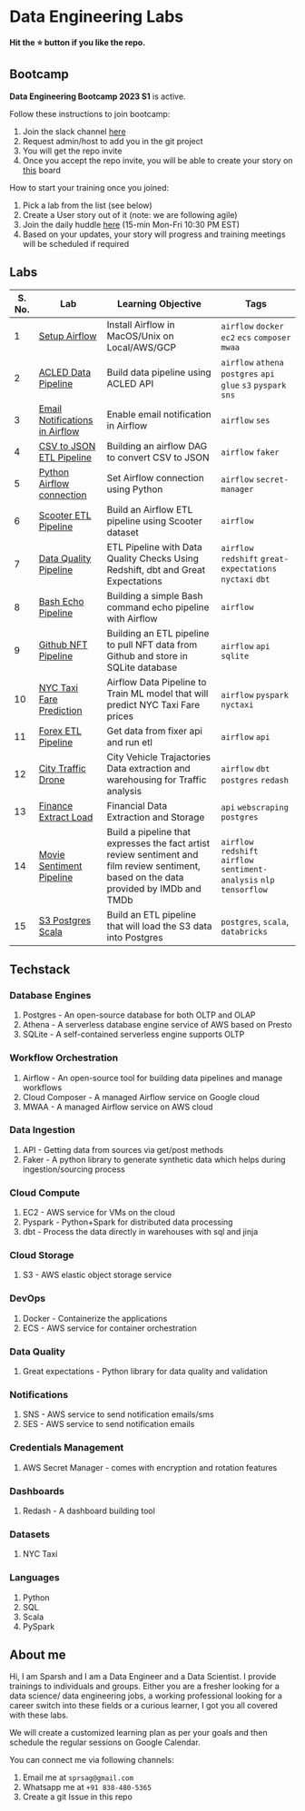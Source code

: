 # Data Engineering Labs

**Hit the ⭐️ button if you like the repo.**

## Bootcamp

**Data Engineering Bootcamp 2023 S1** is active.

Follow these instructions to join bootcamp:

1. Join the slack channel [here](https://join.slack.com/t/recohutdatabootcamps/shared_invite/zt-1lkelbgj8-s5FT_orVeSJzXgL3fK6SaA)
1. Request admin/host to add you in the git project
1. You will get the repo invite
1. Once you accept the repo invite, you will be able to create your story on [this](https://github.com/orgs/datalaker/projects/3) board

How to start your training once you joined:

1. Pick a lab from the list (see below)
1. Create a User story out of it (note: we are following agile)
1. Join the daily huddle [here](https://app.slack.com/huddle/T04EYHS8PM1/C04EYJ2PMR9) (15-min Mon-Fri 10:30 PM EST)
1. Based on your updates, your story will progress and training meetings will be scheduled if required

## Labs

| S. No. | Lab | Learning Objective | Tags |
| ------ | --- | ------------------ | ---- |
| 1 | [Setup Airflow](./assets/lab-1-setup-airflow.md) | Install Airflow in MacOS/Unix on Local/AWS/GCP | `airflow` `docker` `ec2` `ecs` `composer` `mwaa` |
| 2 | [ACLED Data Pipeline](./assets/lab-2-acled.md) | Build data pipeline using ACLED API | `airflow` `athena` `postgres` `api` `glue` `s3` `pyspark` `sns` |
| 3 | [Email Notifications in Airflow](./assets/lab-3-airflow-email.md) | Enable email notification in Airflow | `airflow` `ses` |
| 4 | [CSV to JSON ETL Pipeline](./assets/lab-4-airflow-csv-json.md) | Building an airflow DAG to convert CSV to JSON | `airflow` `faker` |
| 5 | [Python Airflow connection](./assets/lab-5-airflow-connection.md) | Set Airflow connection using Python | `airflow` `secret-manager` |
| 6 | [Scooter ETL Pipeline](./assets/lab-6-airflow-scooter-etl.md) | Build an Airflow ETL pipeline using Scooter dataset | `airflow` |
| 7 | [Data Quality Pipeline](./assets/lab-7-airflow-redshift-ge.md) | ETL Pipeline with Data Quality Checks Using Redshift, dbt and Great Expectations | `airflow` `redshift` `great-expectations` `nyctaxi` `dbt` |
| 8 | [Bash Echo Pipeline](./assets/lab-8-airflow-bash-echo.md) | Building a simple Bash command echo pipeline with Airflow | `airflow` |
| 9 | [Github NFT Pipeline](./assets/lab-9-airflow-github-nft.md) | Building an ETL pipeline to pull NFT data from Github and store in SQLite database | `airflow` `api` `sqlite` |
| 10 | [NYC Taxi Fare Prediction](./assets/lab-10-taxi-fare-prediction.md) | Airflow Data Pipeline to Train ML model that will predict NYC Taxi Fare prices | `airflow` `pyspark` `nyctaxi` |
| 11 | [Forex ETL Pipeline](./assets/lab-11-airflow-forex-etl.md) | Get data from fixer api and run etl | `airflow` `api` |
| 12 | [City Traffic Drone](./assets/lab-12-city-traffic-drone.md) | City Vehicle Trajactories Data extraction and warehousing for Traffic analysis | `airflow` `dbt` `postgres` `redash` |
| 13 | [Finance Extract Load](./assets/lab-13-finance-extract-load.md) | Financial Data Extraction and Storage | `api` `webscraping` `postgres` |
| 14 | [Movie Sentiment Pipeline](./assets/lab-14-movie-sentiment.md) | Build a pipeline that expresses the fact artist review sentiment and film review sentiment, based on the data provided by IMDb and TMDb | `airflow` `redshift` `airflow` `sentiment-analysis` `nlp` `tensorflow` |
| 15 | [S3 Postgres Scala](./assets/lab-15-s3-postgres-scala.md) | Build an ETL pipeline that will load the S3 data into Postgres | `postgres`, `scala`, `databricks` |

## Techstack

### Database Engines

1. Postgres - An open-source database for both OLTP and OLAP
1. Athena - A serverless database engine service of AWS based on Presto
1. SQLite - A self-contained serverless engine supports OLTP 

### Workflow Orchestration

1. Airflow - An open-source tool for building data pipelines and manage workflows
1. Cloud Composer - A managed Airflow service on Google cloud
1. MWAA - A managed Airflow service on AWS cloud

### Data Ingestion

1. API - Getting data from sources via get/post methods
1. Faker - A python library to generate synthetic data which helps during ingestion/sourcing process

### Cloud Compute

1. EC2 - AWS service for VMs on the cloud
1. Pyspark - Python+Spark for distributed data processing
1. dbt - Process the data directly in warehouses with sql and jinja

### Cloud Storage

1. S3 - AWS elastic object storage service

### DevOps

1. Docker - Containerize the applications
2. ECS - AWS service for container orchestration

### Data Quality

1. Great expectations - Python library for data quality and validation

### Notifications

1. SNS - AWS service to send notification emails/sms
1. SES - AWS service to send notification emails

### Credentials Management

1. AWS Secret Manager - comes with encryption and rotation features

### Dashboards

1. Redash - A dashboard building tool

### Datasets

1. NYC Taxi

### Languages

1. Python
1. SQL
1. Scala
1. PySpark

## About me

Hi, I am Sparsh and I am a Data Engineer and a Data Scientist. I provide trainings to individuals and groups. Either you are a fresher looking for a data science/ data engineering jobs, a working professional looking for a career switch into these fields or a curious learner, I got you all covered with these labs.

We will create a customized learning plan as per your goals and then schedule the regular sessions on Google Calendar.

You can connect me via following channels:

1. Email me at `sprsag@gmail.com`
2. Whatsapp me at `+91 838-480-5365`
3. Create a git Issue in this repo